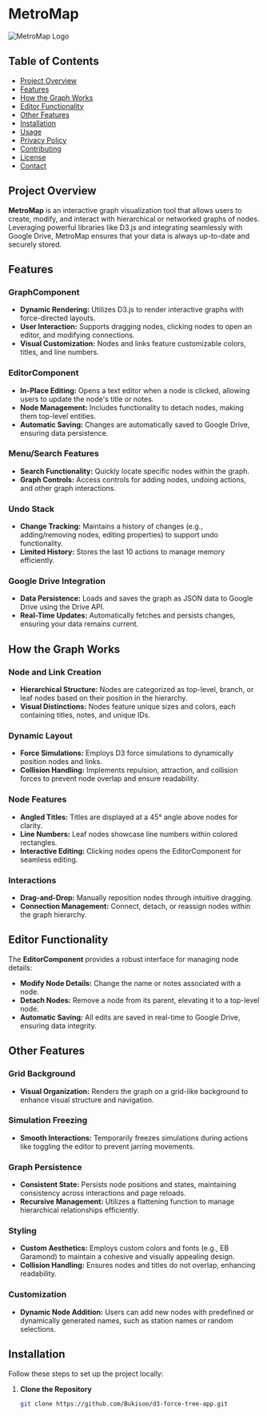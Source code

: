 # MetroMap

![MetroMap Logo](path/to/logo.svg)

## Table of Contents

- [Project Overview](#project-overview)
- [Features](#features)
- [How the Graph Works](#how-the-graph-works)
- [Editor Functionality](#editor-functionality)
- [Other Features](#other-features)
- [Installation](#installation)
- [Usage](#usage)
- [Privacy Policy](#privacy-policy)
- [Contributing](#contributing)
- [License](#license)
- [Contact](#contact)

## Project Overview

**MetroMap** is an interactive graph visualization tool that allows users to create, modify, and interact with hierarchical or networked graphs of nodes. Leveraging powerful libraries like D3.js and integrating seamlessly with Google Drive, MetroMap ensures that your data is always up-to-date and securely stored.

## Features

### GraphComponent
- **Dynamic Rendering:** Utilizes D3.js to render interactive graphs with force-directed layouts.
- **User Interaction:** Supports dragging nodes, clicking nodes to open an editor, and modifying connections.
- **Visual Customization:** Nodes and links feature customizable colors, titles, and line numbers.

### EditorComponent
- **In-Place Editing:** Opens a text editor when a node is clicked, allowing users to update the node's title or notes.
- **Node Management:** Includes functionality to detach nodes, making them top-level entities.
- **Automatic Saving:** Changes are automatically saved to Google Drive, ensuring data persistence.

### Menu/Search Features
- **Search Functionality:** Quickly locate specific nodes within the graph.
- **Graph Controls:** Access controls for adding nodes, undoing actions, and other graph interactions.

### Undo Stack
- **Change Tracking:** Maintains a history of changes (e.g., adding/removing nodes, editing properties) to support undo functionality.
- **Limited History:** Stores the last 10 actions to manage memory efficiently.

### Google Drive Integration
- **Data Persistence:** Loads and saves the graph as JSON data to Google Drive using the Drive API.
- **Real-Time Updates:** Automatically fetches and persists changes, ensuring your data remains current.

## How the Graph Works

### Node and Link Creation
- **Hierarchical Structure:** Nodes are categorized as top-level, branch, or leaf nodes based on their position in the hierarchy.
- **Visual Distinctions:** Nodes feature unique sizes and colors, each containing titles, notes, and unique IDs.

### Dynamic Layout
- **Force Simulations:** Employs D3 force simulations to dynamically position nodes and links.
- **Collision Handling:** Implements repulsion, attraction, and collision forces to prevent node overlap and ensure readability.

### Node Features
- **Angled Titles:** Titles are displayed at a 45° angle above nodes for clarity.
- **Line Numbers:** Leaf nodes showcase line numbers within colored rectangles.
- **Interactive Editing:** Clicking nodes opens the EditorComponent for seamless editing.

### Interactions
- **Drag-and-Drop:** Manually reposition nodes through intuitive dragging.
- **Connection Management:** Connect, detach, or reassign nodes within the graph hierarchy.

## Editor Functionality

The **EditorComponent** provides a robust interface for managing node details:
- **Modify Node Details:** Change the name or notes associated with a node.
- **Detach Nodes:** Remove a node from its parent, elevating it to a top-level node.
- **Automatic Saving:** All edits are saved in real-time to Google Drive, ensuring data integrity.

## Other Features

### Grid Background
- **Visual Organization:** Renders the graph on a grid-like background to enhance visual structure and navigation.

### Simulation Freezing
- **Smooth Interactions:** Temporarily freezes simulations during actions like toggling the editor to prevent jarring movements.

### Graph Persistence
- **Consistent State:** Persists node positions and states, maintaining consistency across interactions and page reloads.
- **Recursive Management:** Utilizes a flattening function to manage hierarchical relationships efficiently.

### Styling
- **Custom Aesthetics:** Employs custom colors and fonts (e.g., EB Garamond) to maintain a cohesive and visually appealing design.
- **Collision Handling:** Ensures nodes and titles do not overlap, enhancing readability.

### Customization
- **Dynamic Node Addition:** Users can add new nodes with predefined or dynamically generated names, such as station names or random selections.

## Installation

Follow these steps to set up the project locally:

1. **Clone the Repository**
   ```bash
   git clone https://github.com/Bukisoo/d3-force-tree-app.git
